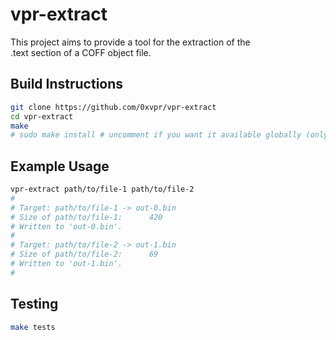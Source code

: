 # vpr-extract
This project aims to provide a tool for the extraction of the  
.text section of a COFF object file.

## Build Instructions
```bash
git clone https://github.com/0xvpr/vpr-extract
cd vpr-extract
make
# sudo make install # uncomment if you want it available globally (only recommended for LINUX/WSL/MSYS environments)
```

## Example Usage
```bash
vpr-extract path/to/file-1 path/to/file-2
#
# Target: path/to/file-1 -> out-0.bin
# Size of path/to/file-1:      420
# Written to 'out-0.bin'.
# 
# Target: path/to/file-2 -> out-1.bin
# Size of path/to/file-2:      69
# Written to 'out-1.bin'.
#
```

## Testing
```bash
make tests
```
